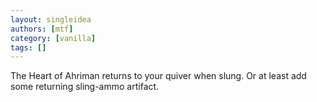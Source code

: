```yaml
---
layout: singleidea
authors: [mtf]
category: [vanilla]
tags: []
---
```

The Heart of Ahriman returns to your quiver when slung. Or at least add some returning sling-ammo artifact.
